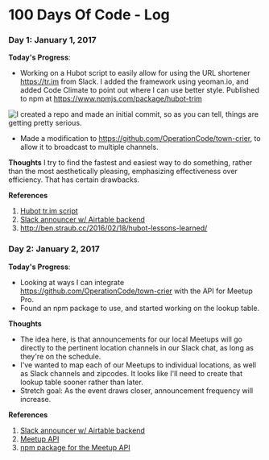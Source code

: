 # 100 Days Of Code - Log

### Day 1: January 1, 2017

**Today's Progress**:

* Working on a Hubot script to easily allow for using the URL shortener https://tr.im from Slack. I added the framework using yeoman.io, and added Code Climate to point out where I can use better style. Published to npm at https://www.npmjs.com/package/hubot-trim

![I created a repo and made an initial commit, so as you can tell, things are getting pretty serious.](https://pbs.twimg.com/media/B9B45qUIQAAAJKJ.png:large)

* Made a modification to https://github.com/OperationCode/town-crier, to allow it to broadcast to multiple channels.

**Thoughts** I try to find the fastest and easiest way to do something, rather than the most aesthetically pleasing, emphasizing effectiveness over efficiency. That has certain drawbacks.

**References**

1. [Hubot tr.im script](https://github.com/hollomancer/hubot-trim)
2. [Slack announcer w/ Airtable backend](https://github.com/OperationCode/town-crier)
3. http://ben.straub.cc/2016/02/18/hubot-lessons-learned/

### Day 2: January 2, 2017

**Today's Progress**:

* Looking at ways I can integrate https://github.com/OperationCode/town-crier with the API for Meetup Pro.
* Found an npm package to use, and started working on the lookup table.

**Thoughts**

* The idea here, is that announcements for our local Meetups will go directly to the pertinent location channels in our Slack chat, as long as they're on the schedule.
* I've wanted to map each of our Meetups to individual locations, as well as Slack channels and zipcodes. It looks like I'll need to create that lookup table sooner rather than later.
* Stretch goal: As the event draws closer, announcement frequency will increase.

**References**

1. [Slack announcer w/ Airtable backend](https://github.com/OperationCode/town-crier)
2. [Meetup API](https://www.meetup.com/meetup_api/)
3. [npm package for the Meetup API](https://www.npmjs.com/package/meetup-api)
